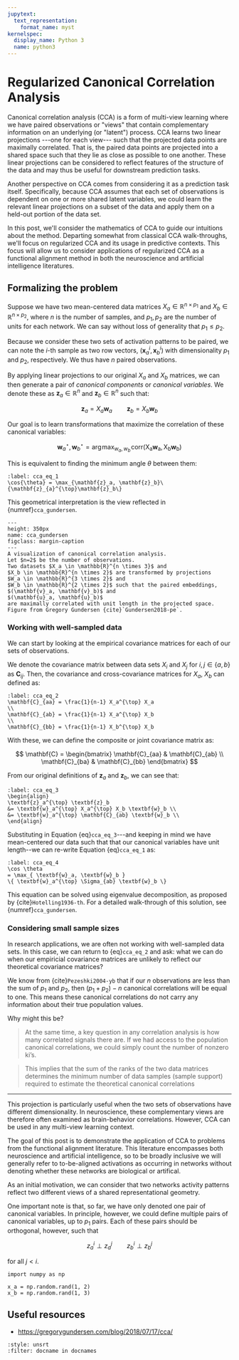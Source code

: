 ```yaml
---
jupytext:
  text_representation:
    format_name: myst
kernelspec:
  display_name: Python 3
  name: python3
---
```


# Regularized Canonical Correlation Analysis

Canonical correlation analysis (CCA) is a form of multi-view learning
where we have paired observations or "views" that contain complementary information on an underlying (or "latent") process.
CCA learns two linear projections ---one for each view---
such that the projected data points are maximally correlated.
That is, the paired data points are projected into a shared space such that they lie as close as possible to one another.
These linear projections can be considered to reflect features of the structure of the data
and may thus be useful for downstream prediction tasks.

Another perspective on CCA comes from considering it as a prediction task itself.
Specifically, because CCA assumes that each set of observations is dependent on
one or more shared latent variables,
we could learn the relevant linear projections on a subset of the data and apply them on a held-out portion of the data set.

In this post, we'll consider the mathematics of CCA to guide our intuitions about the method.
Departing somewhat from classical CCA walk-throughs,
we'll focus on regularized CCA and its usage in predictive contexts.
This focus will allow us to consider applications of regularized CCA as a functional alignment method in both the neuroscience and artificial intelligence literatures.

## Formalizing the problem

Suppose we have two mean-centered data matrices
$X_a \in \mathbb{R}^{n \times p_1}$ and
$X_b \in \mathbb{R}^{n \times p_2}$,
where $n$ is the number of samples, and $p_1, p_2$ are the number of units for each network.
We can say without loss of generality that $p_1 \leq p_2$.

Because we consider these two sets of activation patterns to be paired,
we can note the $i$-th sample as two row vectors,
$(\mathbf{x}_a^i, \mathbf{x}_b^i)$ with dimensionality $p_1$ and $p_2$, respectively.
We thus have $n$ paired observations.

By applying linear projections to our original $X_a$ and $X_b$ matrices,
we can then generate a pair of _canonical components_ or _canonical variables_.
We denote these as $\mathbf{z}_a \in \mathbb{R}^n$
and $\mathbf{z}_b \in \mathbb{R}^n$ such that:

$$
\mathbf{z}_a = X_a\mathbf{w}_a \quad \quad \mathbf{z}_b = X_b\mathbf{w}_b
$$

Our goal is to learn transformations that maximize the correlation of these canonical variables:

$$
\mathbf{w}^{\star}_{a}, \mathbf{w}^{\star}_{b} = \text{arg}\!\max_{w_a, w_b}\!\mathrm{corr(X_a\mathbf{w}_a, X_b\mathbf{w}_b)}
$$

This is equivalent to finding the minimum angle $\theta$ between them:

```{math}
:label: cca_eq_1
\cos{\theta} = \max_{\mathbf{z}_a, \mathbf{z}_b}\{\mathbf{z}_{a}^{\top}\mathbf{z}_b\}
```

This geometrical interpretation is the view reflected in {numref}`cca_gundersen`.

```{figure} ../images/cca_gundersen.png
---
height: 350px
name: cca_gundersen
figclass: margin-caption
---
A visualization of canonical correlation analysis.
Let $n=2$ be the number of observations.
Two datasets $X_a \in \mathbb{R}^{n \times 3}$ and
$X_b \in \mathbb{R}^{n \times 2}$ are transformed by projections
$W_a \in \mathbb{R}^{3 \times 2}$ and
$W_b \in \mathbb{R}^{2 \times 2}$ such that the paired embeddings,
$(\mathbf{v}_a, \mathbf{v}_b)$ and
$(\mathbf{u}_a, \mathbf{u}_b)$
are maximally correlated with unit length in the projected space.
Figure from Gregory Gundersen {cite}`Gundersen2018-pe`.
```

### Working with well-sampled data

We can start by looking at the empirical covariance matrices for each of our sets of observations.

We denote the covariance matrix between data sets $X_i$ and $X_j$
for $i, j \in \{a, b\}$ as $\mathbf{C}_{ij}$.
Then, the covariance and cross-covariance matrices for $X_a$,
$X_b$ can defined as:

```{math}
:label: cca_eq_2
\mathbf{C}_{aa} = \frac{1}{n-1} X_a^{\top} X_a
\\
\mathbf{C}_{ab} = \frac{1}{n-1} X_a^{\top} X_b
\\
\mathbf{C}_{bb} = \frac{1}{n-1} X_b^{\top} X_b
```

With these, we can define the composite or joint covariance matrix as:

$$
\mathbf{C} = \begin{bmatrix}
\mathbf{C}_{aa} & \mathbf{C}_{ab}
\\
\mathbf{C}_{ba} & \mathbf{C}_{bb}
\end{bmatrix}
$$

From our original definitions of $\mathbf{z}_a$ and $\mathbf{z}_b$,
we can see that:

```{math}
:label: cca_eq_3
\begin{align}
\textbf{z}_a^{\top} \textbf{z}_b
&= \textbf{w}_a^{\top} X_a^{\top} X_b \textbf{w}_b \\
&= \textbf{w}_a^{\top} \mathbf{C}_{ab} \textbf{w}_b \\
\end{align}
```

Substituting in Equation {eq}`cca_eq_3`---and keeping in mind we have mean-centered our data such that that our canonical variables have unit length--we can re-write Equation {eq}`cca_eq_1` as:

```{math}
:label: cca_eq_4
\cos \theta
= \max_{ \textbf{w}_a, \textbf{w}_b }
\{ \textbf{w}_a^{\top} \Sigma_{ab} \textbf{w}_b \}
```

This equation can be solved using eigenvalue decomposition,
as proposed by {cite}`Hotelling1936-th`.
For a detailed walk-through of this solution,
see {numref}`cca_gundersen`.

### Considering small sample sizes

In research applications,
we are often not working with well-sampled data sets.
In this case, we can return to {eq}`cca_eq_2` and ask:
what we can do when our empiricial covariance matrices are unlikely to reflect our theoretical covariance matrices?

We know from {cite}`Pezeshki2004-yb` that if our $n$ observations are less than the sum of $p_1$ and $p_2$,
then $(p_1 + p_2) − n$ canonical correlations will be equal to one.
This means these canonical correlations do not carry any information about their true population values.

Why might this be?



> At the same time, a key question in any correlation analysis
> is how many correlated signals there are. If we had access to
> the population canonical correlations, we could simply count
> the number of nonzero ki’s.

> This implies that the sum of the ranks of
> the two data matrices determines the minimum number of data
> samples (sample support) required to estimate the theoretical
> canonical correlations

---

This projection is particularly useful when the two sets of observations have different dimensionality.
In neuroscience, these complementary views are therefore often examined as brain-behavior correlations.
However, CCA can be used in any multi-view learning context.

The goal of this post is to demonstrate the application of CCA to problems from the functional alignment literature.
This literature encompasses both neuroscience and artificial intelligence, so to be broadly inclusive we will generally refer to to-be-aligned activations as occurring in networks without denoting whether these networks are biological or artifical.

As an initial motivation,
we can consider that two networks activity patterns reflect two different views of
a shared representational geometry.

One important note is that, so far, we have only denoted one pair of canonical variables.
In principle, however, we could define multiple pairs of canonical variables,
up to $p_1$ pairs.
Each of these pairs should be orthogonal, however, such that

$$
z_{a}^{i} \perp z_{a}^{j} \quad \quad z_{b}^{i} \perp z_{b}^{j}
$$

for all $j < i$.

```{code} python3
import numpy as np

x_a = np.random.rand(1, 2)
x_b = np.random.rand(1, 3)
```

## Useful resources

- https://gregorygundersen.com/blog/2018/07/17/cca/

```{bibliography} references.bib
:style: unsrt
:filter: docname in docnames
```
